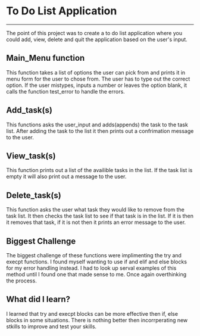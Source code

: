 # To Do List Application
---
The point of this project was to create a to do list application where you could add, view, delete and quit the application based on the user's input.

## Main_Menu function
This function takes a list of options the user can pick from and prints it in menu form for the user to chose from. The user has to type out the correct option. If the user mistypes, inputs a number or leaves the option blank, it calls the function test_error to handle the errors.

## Add_task(s)
This functions asks the user_input and adds(appends) the task to the task list. After adding the task to the list it then prints out a confrimation message to the user.

## View_task(s)
This function prints out a list of the availible tasks in the list. If the task list is empty it will also print out a message to the user.

## Delete_task(s)
This function asks the user what task they would like to remove from the task list. It then checks the task list to see if that task is in the list. If it is then it removes that task, if it is not then it prints an error message to the user.

## Biggest Challenge
The biggest challenge of these functions were implimenting the try and execpt functions. I found myself wanting to use if and elif and else blocks for my error handling instead. I had to look up serval examples of this method until I found one that made sense to me. Once again overthinking the process.

## What did I learn?
I learned that try and execpt blocks can be more effective then if, else blocks in some situations. There is nothing better then incorrperating new stkills to improve and test your skills.


